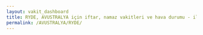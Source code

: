 ```yaml
---
layout: vakit_dashboard
title: RYDE, AVUSTRALYA için iftar, namaz vakitleri ve hava durumu - ilçe/eyalet seç
permalink: /AVUSTRALYA/RYDE/
---
```


<script type="text/javascript">
  var GLOBAL_COUNTRY = 'AVUSTRALYA';
  var GLOBAL_CITY = 'RYDE';
  var GLOBAL_STATE = '';
  var lat = 72;
  var lon = 21;
</script>
